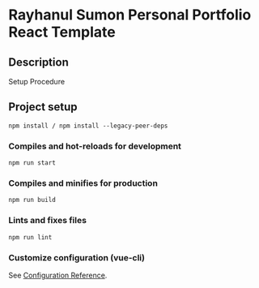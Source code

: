# Rayhanul Sumon Personal Portfolio React Template

## Description

Setup Procedure 
 
## Project setup

```
npm install / npm install --legacy-peer-deps 
``` 

### Compiles and hot-reloads for development

```
npm run start  
```

### Compiles and minifies for production

```
npm run build 
```    
 
### Lints and fixes files 

```
npm run lint
```

### Customize configuration (vue-cli)

See [Configuration Reference](https://cli.vuejs.org/config/).
